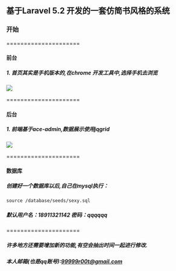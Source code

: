 ## 基于Laravel 5.2 开发的一套仿简书风格的系统

### 开始

=====================
#### 前台

##### 1. 首页其实是手机版本的,在chrome 开发工具中,选择手机去浏览


![](/public/demo/index.png) 

=====================
#### 后台

##### 1. 前端基于ace-admin,数据展示使用jqgrid

![](/public/demo/backend.png) 

=====================
#### 数据库

##### 创建好一个数据库以后,自己在mysql执行：
```source /database/seeds/sexy.sql```

##### 默认用户名：18911321142 密码：qqqqqq

=====================
##### 许多地方还需要增加新的功能,有空会抽出时间一起进行修改.

##### 本人邮箱(也是qq账号):99999r00t@gmail.com
